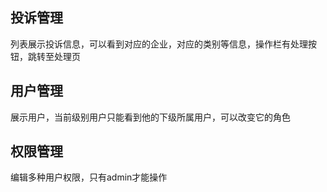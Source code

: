 ## 投诉管理
列表展示投诉信息，可以看到对应的企业，对应的类别等信息，操作栏有处理按钮，跳转至处理页

## 用户管理
展示用户，当前级别用户只能看到他的下级所属用户，可以改变它的角色

## 权限管理
编辑多种用户权限，只有admin才能操作